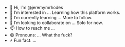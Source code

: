 - 👋 Hi, I’m @jeremymrhodes
- 👀 I’m interested in ... Learning how this platform works.
- 🌱 I’m currently learning ... More to follow.
- 💞️ I’m looking to collaborate on ... Solo for now. 
- 📫 How to reach me ...
- 😄 Pronouns: ... What the fuck?
- ⚡ Fun fact: ...

<!---
jeremymrhodes/jeremymrhodes is a ✨ special ✨ repository because its `README.md` (this file) appears on your GitHub profile.
You can click the Preview link to take a look at your changes.
--->

